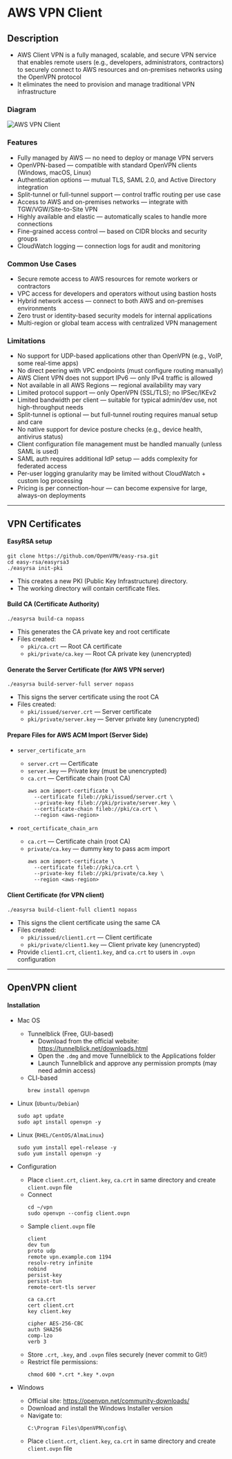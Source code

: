 # AWS VPN Client

## Description
  - AWS Client VPN is a fully managed, scalable, and secure VPN service that enables remote users (e.g., developers, administrators, contractors) to securely connect to AWS resources and on-premises networks using the OpenVPN protocol
  - It eliminates the need to provision and manage traditional VPN infrastructure

### Diagram

  ![AWS VPN Client](./../../images/vpn-aws-client.png)

### Features
  - Fully managed by AWS — no need to deploy or manage VPN servers
  - OpenVPN-based — compatible with standard OpenVPN clients (Windows, macOS, Linux)
  - Authentication options — mutual TLS, SAML 2.0, and Active Directory integration
  - Split-tunnel or full-tunnel support — control traffic routing per use case
  - Access to AWS and on-premises networks — integrate with TGW/VGW/Site-to-Site VPN
  - Highly available and elastic — automatically scales to handle more connections
  - Fine-grained access control — based on CIDR blocks and security groups
  - CloudWatch logging — connection logs for audit and monitoring

### Common Use Cases
  - Secure remote access to AWS resources for remote workers or contractors
  - VPC access for developers and operators without using bastion hosts
  - Hybrid network access — connect to both AWS and on-premises environments
  - Zero trust or identity-based security models for internal applications
  - Multi-region or global team access with centralized VPN management

### Limitations
  - No support for UDP-based applications other than OpenVPN (e.g., VoIP, some real-time apps)
  - No direct peering with VPC endpoints (must configure routing manually)
  - AWS Client VPN does not support IPv6 — only IPv4 traffic is allowed
  - Not available in all AWS Regions — regional availability may vary
  - Limited protocol support — only OpenVPN (SSL/TLS); no IPSec/IKEv2
  - Limited bandwidth per client — suitable for typical admin/dev use, not high-throughput needs
  - Split-tunnel is optional — but full-tunnel routing requires manual setup and care
  - No native support for device posture checks (e.g., device health, antivirus status)
  - Client configuration file management must be handled manually (unless SAML is used)
  - SAML auth requires additional IdP setup — adds complexity for federated access
  - Per-user logging granularity may be limited without CloudWatch + custom log processing
  - Pricing is per connection-hour — can become expensive for large, always-on deployments

<hr>

## VPN Certificates

#### EasyRSA setup

  ```
  git clone https://github.com/OpenVPN/easy-rsa.git
  cd easy-rsa/easyrsa3
  ./easyrsa init-pki
  ```

  - This creates a new PKI (Public Key Infrastructure) directory.
  - The working directory will contain certificate files.

#### Build CA (Certificate Authority)

  ```
  ./easyrsa build-ca nopass
  ```

  - This generates the CA private key and root certificate
  - Files created:
    - `pki/ca.crt` — Root CA certificate
    - `pki/private/ca.key` — Root CA private key (unencrypted)

#### Generate the Server Certificate (for AWS VPN server)

  ```
  ./easyrsa build-server-full server nopass
  ```

  - This signs the server certificate using the root CA
  - Files created:
    - `pki/issued/server.crt` — Server certificate
    - `pki/private/server.key` — Server private key (unencrypted)

#### Prepare Files for AWS ACM Import (Server Side)

  - `server_certificate_arn`
    - `server.crt` — Certificate
    - `server.key` — Private key (must be unencrypted)
    - `ca.crt` — Certificate chain (root CA)
      ```
      aws acm import-certificate \
        --certificate fileb://pki/issued/server.crt \
        --private-key fileb://pki/private/server.key \
        --certificate-chain fileb://pki/ca.crt \
        --region <aws-region>
      ```

  - `root_certificate_chain_arn`
    - `ca.crt` — Certificate chain (root CA)
    - `private/ca.key` — dummy key to pass acm import
      ```
      aws acm import-certificate \
        --certificate fileb://pki/ca.crt \
        --private-key fileb://pki/private/ca.key \
        --region <aws-region>
      ```

#### Client Certificate (for VPN client)

  ```
  ./easyrsa build-client-full client1 nopass
  ```

  - This signs the client certificate using the same CA
  - Files created:
    - `pki/issued/client1.crt` — Client certificate
    - `pki/private/client1.key` — Client private key (unencrypted)
  - Provide `client1.crt`, `client1.key`, and `ca.crt` to users in `.ovpn` configuration

<hr>

## OpenVPN client

#### Installation

  - Mac OS
    - Tunnelblick (Free, GUI-based)
      - Download from the official website: https://tunnelblick.net/downloads.html
      - Open the `.dmg` and move Tunnelblick to the Applications folder
      - Launch Tunnelblick and approve any permission prompts (may need admin access)
    - CLI-based
      ```
      brew install openvpn
      ```

  - Linux (`Ubuntu/Debian`)
    ```
    sudo apt update
    sudo apt install openvpn -y
    ```

  - Linux (`RHEL/CentOS/AlmaLinux`)
    ```
    sudo yum install epel-release -y
    sudo yum install openvpn -y
    ```

  - Configuration
    - Place `client.crt`, `client.key`, `ca.crt` in same directory and create `client.ovpn` file
    - Connect
      ```
      cd ~/vpn
      sudo openvpn --config client.ovpn
      ```
    - Sample `client.ovpn` file
      ```
      client
      dev tun
      proto udp
      remote vpn.example.com 1194
      resolv-retry infinite
      nobind
      persist-key
      persist-tun
      remote-cert-tls server

      ca ca.crt
      cert client.crt
      key client.key

      cipher AES-256-CBC
      auth SHA256
      comp-lzo
      verb 3
      ```
    - Store `.crt`, `.key`, and `.ovpn` files securely (never commit to Git!)
    - Restrict file permissions:
      ```
      chmod 600 *.crt *.key *.ovpn
      ```

  - Windows
    - Official site: https://openvpn.net/community-downloads/
    - Download and install the Windows Installer version
    - Navigate to:
      ```
      C:\Program Files\OpenVPN\config\
      ```
    - Place `client.crt`, `client.key`, `ca.crt` in same directory and create `client.ovpn` file

